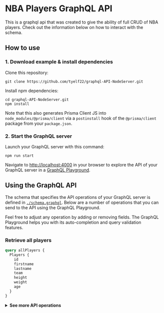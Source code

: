 # NBA Players GraphQL API

This is a graphql api that was created to give the ability of full CRUD of NBA players. Check out the information below on how to interact with the schema.

## How to use

### 1. Download example & install dependencies

Clone this repository:

```
git clone https://github.com/tyelf22/graphql-API-NodeServer.git
```

Install npm dependencies:

```
cd graphql-API-NodeServer.git
npm install
```

Note that this also generates Prisma Client JS into `node_modules/@prisma/client` via a `postinstall` hook of the `@prisma/client` package from your `package.json`.

### 2. Start the GraphQL server

Launch your GraphQL server with this command:

```
npm run start
```

Navigate to [http://localhost:4000](http://localhost:4000) in your browser to explore the API of your GraphQL server in a [GraphQL Playground](https://github.com/prisma/graphql-playground).

## Using the GraphQL API

The schema that specifies the API operations of your GraphQL server is defined in [`./schema.graphql`](./schema.graphql). Below are a number of operations that you can send to the API using the GraphQL Playground.

Feel free to adjust any operation by adding or removing fields. The GraphQL Playground helps you with its auto-completion and query validation features.

### Retrieve all players

```graphql
query allPlayers {
  Players {
    id
    firstname
    lastname
    team
    height
    weight
    age
  }
}
```

<Details><Summary><strong>See more API operations</strong></Summary>

### Create a new player

```graphql
mutation createPlayer {
  createPlayer(firstname: "mike", lastname: "conley", team: "jazz", height: "6' 1\"", weight:"175" age: "32"){
    firstname
    lastname
  }
}
```

### Delete a player

```graphql
mutation deleteOnePlayer {
  deleteOnePlayer(where: {
    id: "ck8hwdg4v0002j3h2rr87cynq"
  }) {
    id
    firstname
  }
}
```

### Update a player

```graphql
mutation updatePlayer {
  updatePlayer(id:"ck8hwdg4v0002j3h2rr87cynq", 
    firstname: "updatedfname", 
    lastname: "updatedlname", 
    team: "updatedteam", 
    height: "updatedheight",
    weight:"updatedweight" 
    age: "updatedage"){
    firstname
    lastname
  }
}
```

### Retrive a single player

```graphql
query getPlayer {
  Player(id: ""){
    id
    firstname
  }
}
```
> **Note**: You need to replace the `id`-placeholder with an actual `id` from a `player` item.

### Retrieve players with search parameter

```graphql
query allPlayers {
  Players (searchString: "search string") {
    id
    firstname
    lastname
    team
    height
    weight
    age
  }
}
```
> **Note**: You need to replace the `search string`-placeholder with an actual string.

</Details>

